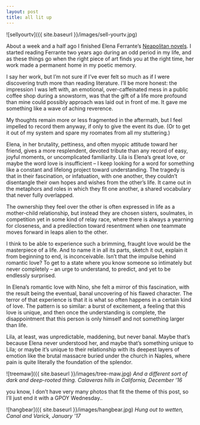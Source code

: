 ```yaml
---
layout: post
title: all lit up
---
```

![sellyourtv]({{ site.baseurl }}/images/sell-yourtv.jpg)

About a week and a half ago I finished Elena Ferrante’s [Neapolitan novels](https://en.wikipedia.org/wiki/Neapolitan_Novels). I started reading Ferrante two years ago during an odd period in my life, and as these things go when the right piece of art finds you at the right time, her work made a permanent home in my poetic memory. 

I say her work, but I’m not sure if I’ve ever felt so much as if I were discovering truth more than reading literature. I’ll be more honest: the impression I was left with, an emotional, over-caffeinated mess in a public coffee shop during a snowstorm, was that the gift of a life more profound than mine could possibly approach was laid out in front of me. It gave me something like a wave of aching reverence.

My thoughts remain more or less fragmented in the aftermath, but I feel impelled to record them anyway, if only to give the event its due. (Or to get it out of my system and spare my roomates from all my stuttering.) 

Elena, in her brutality, pettiness, and often myopic attitude toward her friend, gives a more resplendent, devoted tribute than any record of easy, joyful moments, or uncomplicated familiarity. Lila is Elena’s great love, or maybe the word love is insufficient – I keep looking for a word for something like a constant and lifelong project toward understanding. The tragedy is that in their fascination, or infatuation, with one another, they couldn’t disentangle their own hopes and wishes from the other’s life. It came out in the metaphors and roles in which they fit one another, a shared vocabulary that never fully overlapped.

The ownership they feel over the other is often expressed in life as a mother-child relationship, but instead they are chosen sisters, soulmates, in competition yet in some kind of relay race, where there is always a yearning for closeness, and a predilection toward resentment when one teammate moves forward in leaps alien to the other. 

I think to be able to experience such a brimming, fraught love would be the masterpiece of a life. And to name it in all its parts, sketch it out, explain it from beginning to end, is inconceivable. Isn’t that the impulse behind romantic love? To get to a state where you know someone so intimately but never completely – an urge to understand, to predict, and yet to be endlessly surprised. 

In Elena’s romantic love with Nino, she felt a mirror of this fascination, with the result being the eventual, banal uncovering of his flawed character. The terror of that experience is that it is what so often happens in a certain kind of love. The pattern is so similar: a burst of excitement, a feeling that this love is unique, and then once the understanding is complete, the disappointment that this person is only himself and not something larger than life. 

Lila, at least, was unpredictable, maddening, but never banal. Maybe that’s because Elena never understood her, and maybe that’s something unique to Lila; or maybe it’s unique to their relationship with its deepest layers of emotion like the brutal massacre buried under the church in Naples, where pain is quite literally the foundation of the splendor. 

![treemaw]({{ site.baseurl }}/images/tree-maw.jpg)
_And a different sort of dark and deep-rooted thing. Calaveras hills in California, December ‘16_

you know, I don’t have very many photos that fit the theme of this post, so I’ll just end it with a GPOY Wednesday..

![hangbear]({{ site.baseurl }}/images/hangbear.jpg)
_Hung out to wetten, Canal and Varick, January '17_
